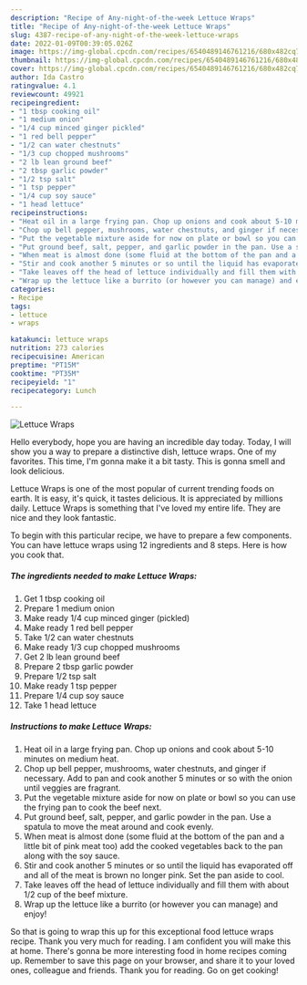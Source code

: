 ```yaml
---
description: "Recipe of Any-night-of-the-week Lettuce Wraps"
title: "Recipe of Any-night-of-the-week Lettuce Wraps"
slug: 4387-recipe-of-any-night-of-the-week-lettuce-wraps
date: 2022-01-09T00:39:05.026Z
image: https://img-global.cpcdn.com/recipes/6540489146761216/680x482cq70/lettuce-wraps-recipe-main-photo.jpg
thumbnail: https://img-global.cpcdn.com/recipes/6540489146761216/680x482cq70/lettuce-wraps-recipe-main-photo.jpg
cover: https://img-global.cpcdn.com/recipes/6540489146761216/680x482cq70/lettuce-wraps-recipe-main-photo.jpg
author: Ida Castro
ratingvalue: 4.1
reviewcount: 49921
recipeingredient:
- "1 tbsp cooking oil"
- "1 medium onion"
- "1/4 cup minced ginger pickled"
- "1 red bell pepper"
- "1/2 can water chestnuts"
- "1/3 cup chopped mushrooms"
- "2 lb lean ground beef"
- "2 tbsp garlic powder"
- "1/2 tsp salt"
- "1 tsp pepper"
- "1/4 cup soy sauce"
- "1 head lettuce"
recipeinstructions:
- "Heat oil in a large frying pan. Chop up onions and cook about 5-10 minutes on medium heat."
- "Chop up bell pepper, mushrooms, water chestnuts, and ginger if necessary. Add to pan and cook another 5 minutes or so with the onion until veggies are fragrant."
- "Put the vegetable mixture aside for now on plate or bowl so you can use the frying pan to cook the beef next."
- "Put ground beef, salt, pepper, and garlic powder in the pan. Use a spatula to move the meat around and cook evenly."
- "When meat is almost done (some fluid at the bottom of the pan and a little bit of pink meat too) add the cooked vegetables back to the pan along with the soy sauce."
- "Stir and cook another 5 minutes or so until the liquid has evaporated off and all of the meat is brown no longer pink. Set the pan aside to cool."
- "Take leaves off the head of lettuce individually and fill them with about 1/2 cup of the beef mixture."
- "Wrap up the lettuce like a burrito (or however you can manage) and enjoy!"
categories:
- Recipe
tags:
- lettuce
- wraps

katakunci: lettuce wraps 
nutrition: 273 calories
recipecuisine: American
preptime: "PT15M"
cooktime: "PT35M"
recipeyield: "1"
recipecategory: Lunch

---
```



![Lettuce Wraps](https://img-global.cpcdn.com/recipes/6540489146761216/680x482cq70/lettuce-wraps-recipe-main-photo.jpg)

Hello everybody, hope you are having an incredible day today. Today, I will show you a way to prepare a distinctive dish, lettuce wraps. One of my favorites. This time, I'm gonna make it a bit tasty. This is gonna smell and look delicious.



Lettuce Wraps is one of the most popular of current trending foods on earth. It is easy, it's quick, it tastes delicious. It is appreciated by millions daily. Lettuce Wraps is something that I've loved my entire life. They are nice and they look fantastic.


To begin with this particular recipe, we have to prepare a few components. You can have lettuce wraps using 12 ingredients and 8 steps. Here is how you cook that.

<!--inarticleads1-->

##### The ingredients needed to make Lettuce Wraps:

1. Get 1 tbsp cooking oil
1. Prepare 1 medium onion
1. Make ready 1/4 cup minced ginger (pickled)
1. Make ready 1 red bell pepper
1. Take 1/2 can water chestnuts
1. Make ready 1/3 cup chopped mushrooms
1. Get 2 lb lean ground beef
1. Prepare 2 tbsp garlic powder
1. Prepare 1/2 tsp salt
1. Make ready 1 tsp pepper
1. Prepare 1/4 cup soy sauce
1. Take 1 head lettuce




<!--inarticleads2-->

##### Instructions to make Lettuce Wraps:

1. Heat oil in a large frying pan. Chop up onions and cook about 5-10 minutes on medium heat.
1. Chop up bell pepper, mushrooms, water chestnuts, and ginger if necessary. Add to pan and cook another 5 minutes or so with the onion until veggies are fragrant.
1. Put the vegetable mixture aside for now on plate or bowl so you can use the frying pan to cook the beef next.
1. Put ground beef, salt, pepper, and garlic powder in the pan. Use a spatula to move the meat around and cook evenly.
1. When meat is almost done (some fluid at the bottom of the pan and a little bit of pink meat too) add the cooked vegetables back to the pan along with the soy sauce.
1. Stir and cook another 5 minutes or so until the liquid has evaporated off and all of the meat is brown no longer pink. Set the pan aside to cool.
1. Take leaves off the head of lettuce individually and fill them with about 1/2 cup of the beef mixture.
1. Wrap up the lettuce like a burrito (or however you can manage) and enjoy!




So that is going to wrap this up for this exceptional food lettuce wraps recipe. Thank you very much for reading. I am confident you will make this at home. There's gonna be more interesting food in home recipes coming up. Remember to save this page on your browser, and share it to your loved ones, colleague and friends. Thank you for reading. Go on get cooking!

